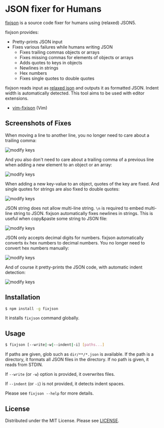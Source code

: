 JSON fixer for Humans
=====================

[fixjson][] is a source code fixer for humans using (relaxed) JSON5.

fixjson provides:

- Pretty-prints JSON input
- Fixes various failures while humans writing JSON
  - Fixes trailing commas objects or arrays
  - Fixes missing commas for elements of objects or arrays
  - Adds quotes to keys in objects
  - Newlines in strings
  - Hex numbers
  - Fixes single quotes to double quotes

fixjson reads input as [relaxed json][forked json5] and outputs it as formatted JSON. Indent width
is automatically detected. This tool aims to be used with editor extensions.

- [vim-fixjson][] (Vim)

## Screenshots of Fixes

When moving a line to another line, you no longer need to care about a trailing comma:

![modify keys](https://github.com/rhysd/ss/blob/master/fixjson/modifykeys.gif)

And you also don't need to care about a trailing comma of a previous line when adding a new element
to an object or an array:

![modify keys](https://github.com/rhysd/ss/blob/master/fixjson/addkey.gif)

When adding a new key-value to an object, quotes of the key are fixed. And single quotes for strings
are also fixed to double quotes:

![modify keys](https://github.com/rhysd/ss/blob/master/fixjson/keyquotes.gif)

JSON string does not allow multi-line string. `\n` is required to embed multi-line string to JSON.
fixjson automatically fixes newlines in strings. This is useful when copy&paste some string to JSON
file:

![modify keys](https://github.com/rhysd/ss/blob/master/fixjson/newlines.gif)

JSON only accepts decimal digits for numbers. fixjson automatically converts `0x` hex numbers to
decimal numbers. You no longer need to convert hex numbers manually:

![modify keys](https://github.com/rhysd/ss/blob/master/fixjson/number.gif)

And of course it pretty-prints the JSON code, with automatic indent detection:

![modify keys](https://github.com/rhysd/ss/blob/master/fixjson/prettyprint.gif)

## Installation

```sh
$ npm install -g fixjson
```

It installs `fixjson` command globally.

## Usage

```sh
$ fixjson [--write|-w|--indent|-i] [paths...]
```

If paths are given, glob such as `dir/**/*.json` is available. If the path is a directory, it formats
all JSON files in the directory. If no path is given, it reads from STDIN.

If `--write` (or `-w`) option is provided, it overwrites files.

If `--indent` (or `-i`) is not provided, it detects indent spaces.

Please see `fixjson --help` for more details.

## License

Distributed under the MIT License. Please see [LICENSE](LICENSE).

[fixjson]: https://www.npmjs.com/package/fixjson
[vim-fixjson]: https://github.com/rhysd/vim-fixjson
[forked json5]: https://github.com/rhysd/json5
